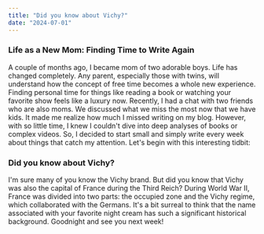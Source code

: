 ```yaml
---
title: "Did you know about Vichy?"
date: "2024-07-01"
---
```


### Life as a New Mom: Finding Time to Write Again
A couple of months ago, I became mom of two adorable boys. Life has changed completely. Any parent, especially those with twins, will understand how the concept of free time becomes a whole new experience. Finding personal time for things like reading a book or watching your favorite show feels like a luxury now.
Recently, I had a chat with two friends who are also moms. We discussed what we miss the most now that we have kids. It made me realize how much I missed writing on my blog. However, with so little time, I knew I couldn't dive into deep analyses of books or complex videos. So, I decided to start small and simply write every week about things that catch my attention.
Let's begin with this interesting tidbit:

### Did you know about Vichy?
I'm sure many of you know the Vichy brand. But did you know that Vichy was also the capital of France during the Third Reich? During World War II, France was divided into two parts: the occupied zone and the Vichy regime, which collaborated with the Germans.
It's a bit surreal to think that the name associated with your favorite night cream has such a significant historical background.
Goodnight and see you next week!

